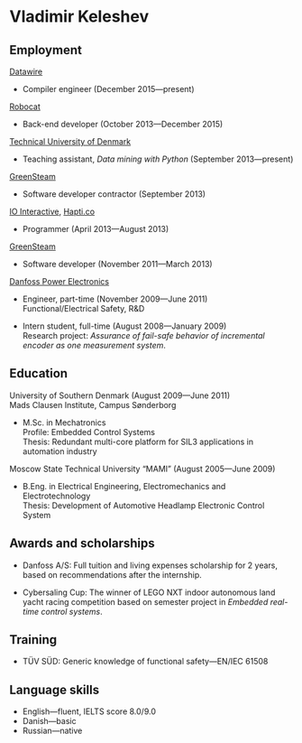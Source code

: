 Vladimir Keleshev
=================

Employment
----------

[Datawire](http://datawire.io)

 - Compiler engineer (December 2015—present)

[Robocat](http://robo.cat)

 - Back-end developer (October 2013—December 2015)

[Technical University of Denmark](http://dtu.dk)

 - Teaching assistant, *Data mining with Python* (September 2013—present)

[GreenSteam](http://greensteam.dk)

 - Software developer contractor (September 2013)

[IO Interactive](http://ioi.dk), [Hapti.co](http://hapti.co)

 - Programmer (April 2013—August 2013)

[GreenSteam](http://www.greensteam.dk)

 - Software developer (November 2011—March 2013)

[Danfoss Power Electronics](http://danfoss.com)

 - Engineer, part-time (November 2009—June 2011)<br>
   Functional/Electrical Safety, R&D

 - Intern student, full-time (August 2008—January 2009)<br>
   Research project: *Assurance of fail-safe behavior of
   incremental encoder as one measurement system*.

Education
-----------

University of Southern Denmark (August 2009—June 2011)<br>
Mads Clausen Institute, Campus Sønderborg

 - M.Sc. in Mechatronics<br>
   Profile: Embedded Control Systems<br>
   Thesis: Redundant multi-core platform for SIL3 applications in
   automation industry

Moscow State Technical University “MAMI” (August 2005—June 2009)

 - B.Eng. in Electrical Engineering, Electromechanics and Electrotechnology<br>
   Thesis: Development of Automotive Headlamp Electronic Control System

Awards and scholarships
-----------------------

 - Danfoss A/S: Full tuition and living expenses scholarship for 2 years,
   based on recommendations after the internship.

 - Cybersaling Cup: The winner of LEGO NXT indoor autonomous land yacht racing
   competition based on semester project in
   *Embedded real-time control systems*.

Training
--------

 - TÜV SÜD: Generic knowledge of functional safety—EN/IEC 61508

Language skills
---------------

 - English—fluent, IELTS score 8.0/9.0
 - Danish—basic
 - Russian—native
